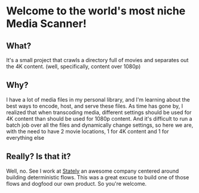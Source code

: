 # Welcome to the world's most niche Media Scanner!

## What?
It's a small project that crawls a directory full of movies and separates out the 4K content. (well, specifically, content over 1080p)

## Why? 
I have a lot of media files in my personal library, and I'm learning about the best ways to encode, host, and serve these files. As time has gone by, I realized that when transcoding media, different settings should be used for 4K content than should be used for 1080p content. And it's difficult to run a batch job over all the files and dynamically change settings, so here we are, with the need to have 2 movie locations, 1 for 4K content and 1 for everything else

## Really? Is that it? 
Well, no. See I work at [Stately](https://stately.ai/) an awesome company centered around building deterministic flows. This was a great excuse to build one of those flows and dogfood our own product. So you're welcome. 

